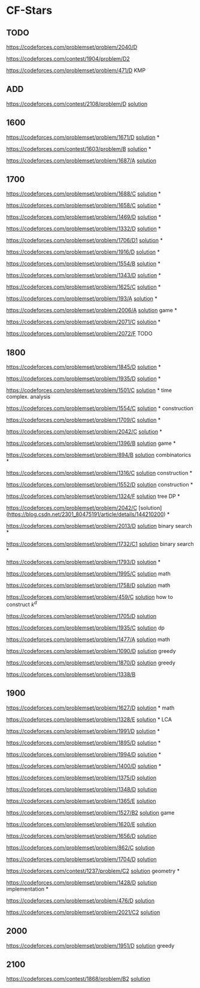 # CF-Stars

## TODO
https://codeforces.com/problemset/problem/2040/D

https://codeforces.com/contest/1904/problem/D2

https://codeforces.com/problemset/problem/471/D KMP

## ADD
https://codeforces.com/contest/2108/problem/D [solution](https://zhuanlan.zhihu.com/p/1901611194315444540)

## 1600
https://codeforces.com/problemset/problem/1671/D [solution](https://zhuanlan.zhihu.com/p/503401313) *
 
https://codeforces.com/contest/1603/problem/B [solution](https://codeforces.com/blog/entry/96460) *

https://codeforces.com/problemset/problem/1687/A [solution](https://www.bilibili.com/opus/727487921631789109)

## 1700
https://codeforces.com/problemset/problem/1688/C [solution](https://blog.csdn.net/weixin_61904259/article/details/125789252) *

https://codeforces.com/problemset/problem/1658/C [solution](https://www.acwing.com/solution/content/166734/) *

https://codeforces.com/problemset/problem/1469/D [solution](https://www.acwing.com/solution/content/171257/) * 

https://codeforces.com/problemset/problem/1332/D [solution](https://blog.csdn.net/Littlewhite520/article/details/105244608) *

https://codeforces.com/problemset/problem/1706/D1 [solution](https://blog.csdn.net/qq_45554473/article/details/127872291) *

https://codeforces.com/problemset/problem/1916/D [solution](https://blog.csdn.net/m0_59954214/article/details/138723629) *

https://codeforces.com/problemset/problem/1554/B [solution](https://blog.csdn.net/INGg__/article/details/119299898) *

https://codeforces.com/problemset/problem/1343/D [solution](https://blog.csdn.net/qq_45458915/article/details/105682206) *

https://codeforces.com/problemset/problem/1625/C [solution](https://www.cnblogs.com/s1mmons/p/15808539.html) *

https://codeforces.com/problemset/problem/193/A [solution](https://blog.csdn.net/HEU_xueyan/article/details/7632936) *

https://codeforces.com/problemset/problem/2006/A [solution](https://www.cnblogs.com/cjjsb/p/18397209) game *

https://codeforces.com/problemset/problem/2071/C [solution](https://zhuanlan.zhihu.com/p/27263034300) *

https://codeforces.com/problemset/problem/2072/F TODO

## 1800
https://codeforces.com/problemset/problem/1845/D [solution](https://codeforces.com/blog/entry/117791) *

https://codeforces.com/problemset/problem/1935/D [solution](https://www.cnblogs.com/wnsyou-blog/p/18109392) *

https://codeforces.com/problemset/problem/1501/C [solution](https://blog.csdn.net/qq_44691917/article/details/114882536) * time complex. analysis

https://codeforces.com/problemset/problem/1554/C [solution](https://www.acwing.com/solution/content/58820/) * construction

https://codeforces.com/problemset/problem/1709/C [solution](https://blog.csdn.net/QQ2530063577/article/details/125942093) *

https://codeforces.com/problemset/problem/2042/C [solution](https://zhuanlan.zhihu.com/p/10349236858) *

https://codeforces.com/problemset/problem/1396/B [solution](https://blog.csdn.net/dragonylee/article/details/108343568) game *

https://codeforces.com/problemset/problem/894/B [solution](https://blog.csdn.net/u013852115/article/details/78649382) combinatorics *

https://codeforces.com/problemset/problem/1316/C [solution](https://www.cnblogs.com/heyuhhh/p/12420353.html) construction *

https://codeforces.com/problemset/problem/1552/D [solution](https://blog.csdn.net/weixin_45948940/article/details/119789855) construction *

https://codeforces.com/problemset/problem/1324/F [solution](https://blog.csdn.net/Cosmic_Tree/article/details/117785941) tree DP *

https://codeforces.com/problemset/problem/2042/C [solution] (https://blog.csdn.net/2301_80475191/article/details/144210200) *

https://codeforces.com/problemset/problem/2013/D [solution](https://zhuanlan.zhihu.com/p/721240270) binary search *

https://codeforces.com/problemset/problem/1732/C1 [solution](https://zhuanlan.zhihu.com/p/576544336) binary search *

https://codeforces.com/problemset/problem/1793/D [solution](https://zhuanlan.zhihu.com/p/605848036) *

https://codeforces.com/problemset/problem/1995/C [solution](https://www.cnblogs.com/luckyblock/p/18319949#c) math

https://codeforces.com/problemset/problem/1758/D [solution](https://blog.csdn.net/weixin_40986490/article/details/128151197) math

https://codeforces.com/problemset/problem/459/C [solution](https://www.cnblogs.com/KirinSB/p/10375794.html) how to construct $k^d$

https://codeforces.com/problemset/problem/1705/D [solution](https://www.cnblogs.com/cjjsb/p/16578319.html#d-mark-and-lightbulbs)

https://codeforces.com/problemset/problem/1935/C [solution](https://www.acwing.com/solution/content/249004/) dp

https://codeforces.com/problemset/problem/1477/A [solution](https://blog.csdn.net/zzq0523/article/details/113777886) math

https://codeforces.com/problemset/problem/1090/D [solution](https://www.cnblogs.com/dilthey/p/10092161.html) greedy

https://codeforces.com/problemset/problem/1870/D [solution](https://www.cnblogs.com/cjjsb/p/17720915.html) greedy

https://codeforces.com/problemset/problem/1338/B

## 1900
https://codeforces.com/problemset/problem/1627/D [solution](https://www.acwing.com/solution/content/85387/) * math

https://codeforces.com/problemset/problem/1328/E [solution](https://www.cnblogs.com/dgsvygd/p/16530517.html) * LCA

https://codeforces.com/problemset/problem/1991/D [solution](https://www.cnblogs.com/cjjsb/p/18330970) *

https://codeforces.com/problemset/problem/1895/D [solution](https://www.cnblogs.com/cjjsb/p/17809455.html) *

https://codeforces.com/problemset/problem/1994/D [solution](https://www.cnblogs.com/showball/p/18393787) *

https://codeforces.com/problemset/problem/1400/D [solution](https://blog.csdn.net/weixin_45719073/article/details/108500980) *

https://codeforces.com/problemset/problem/1375/D [solution](https://blog.csdn.net/tomjobs/article/details/107147334)

https://codeforces.com/problemset/problem/1348/D [solution](https://blog.csdn.net/starlet_kiss/article/details/105899735)

https://codeforces.com/problemset/problem/1365/E [solution](https://blog.csdn.net/mrcrack/article/details/106635598)

https://codeforces.com/problemset/problem/1527/B2 [solution](https://www.cnblogs.com/TheRoadToTheGold/p/15254112.html) game

https://codeforces.com/problemset/problem/1620/E [solution](https://blog.csdn.net/SGDBS233/article/details/122936964)

https://codeforces.com/problemset/problem/1656/D [solution](https://blog.csdn.net/weixin_43823753/article/details/123744243)

https://codeforces.com/problemset/problem/862/C [solution](https://blog.csdn.net/lj130lj/article/details/78629481)

https://codeforces.com/problemset/problem/1704/D [solution](https://blog.csdn.net/Bananaaay/article/details/126097699)

https://codeforces.com/contest/1237/problem/C2 [solution](https://blog.csdn.net/weixin_44751481/article/details/102604601) geometry *

https://codeforces.com/problemset/problem/1428/D [solution](https://blog.csdn.net/tongjingqi_/article/details/109146192) implementation *

https://codeforces.com/problemset/problem/476/D [solution](https://www.cnblogs.com/kewowlo/p/4088328.html)

https://codeforces.com/problemset/problem/2021/C2 [solution](https://www.cnblogs.com/luckyblock/p/18451687#c2-%E8%B4%AA%E5%BF%83%E6%9E%9A%E4%B8%BE)

## 2000
https://codeforces.com/problemset/problem/1951/D [solution](https://www.cnblogs.com/qiujianACM/p/18120234) greedy

## 2100
https://codeforces.com/contest/1868/problem/B2 [solution](https://www.cnblogs.com/cjjsb/p/17694388.html)
